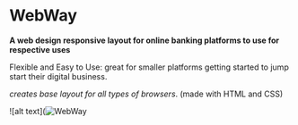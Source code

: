 # WebWay

**A web design responsive layout for online banking platforms to use for respective uses**

Flexible and Easy to Use: great for smaller platforms getting started to jump start their digital business.

*creates base layout for all types of browsers*. (made with HTML and CSS)

![alt text](![WebWay](https://user-images.githubusercontent.com/123781273/221444668-6a1501ed-ff0c-424a-8ce1-16668f9c0100.png)
